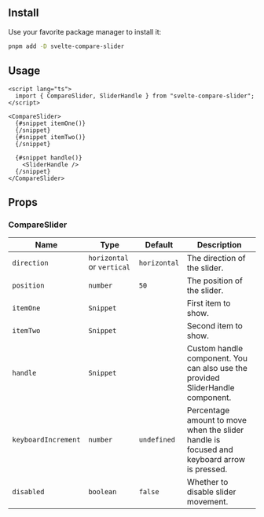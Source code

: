 ## Install
Use your favorite package manager to install it:
```bash
pnpm add -D svelte-compare-slider
```

## Usage
```svelte
<script lang="ts">
  import { CompareSlider, SliderHandle } from "svelte-compare-slider";
</script>

<CompareSlider>
  {#snippet itemOne()}
  {/snippet}
  {#snippet itemTwo()}
  {/snippet}

  {#snippet handle()}
    <SliderHandle />
  {/snippet}
</CompareSlider>
```

## Props

### CompareSlider

| Name | Type | Default | Description |
| --- | --- | --- | --- |
| `direction` | `horizontal` or `vertical` | `horizontal` | The direction of the slider. |
| `position` | `number` | `50` | The position of the slider. |
| `itemOne` | `Snippet` |  | First item to show. |
| `itemTwo` | `Snippet` |  | Second item to show. |
| `handle` | `Snippet` |  | Custom handle component. You can also use the provided SliderHandle component. |
| `keyboardIncrement` | `number` | `undefined` | Percentage amount to move when the slider handle is focused and keyboard arrow is pressed. |
| `disabled` | `boolean` | `false` | Whether to disable slider movement. |
